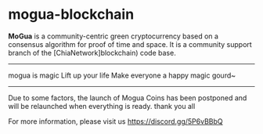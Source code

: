 # mogua-blockchain

**MoGua** is a community-centric green cryptocurrency based on a consensus algorithm for proof of time and space. It is a community support branch of the [ChiaNetwork]blockchain) code base.

***************
mogua is magic
Lift up your life
Make everyone a happy magic gourd~

***************





Due to some factors, the launch of Mogua Coins has been postponed and will be relaunched when everything is ready.
thank you all



For more information, please visit us
https://discord.gg/5P6vBBbQ

